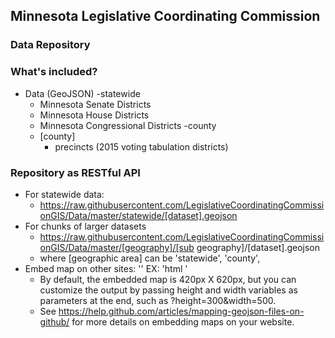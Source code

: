 ## Minnesota Legislative Coordinating Commission
### Data Repository

### What's included?
- Data (GeoJSON)
  -statewide
    - Minnesota Senate Districts
    - Minnesota House Districts
    - Minnesota Congressional Districts
  -county
    - [county]
      - precincts (2015 voting tabulation districts)

### Repository as RESTful API
- For statewide data:
  - https://raw.githubusercontent.com/LegislativeCoordinatingCommissionGIS/Data/master/statewide/[dataset].geojson
- For chunks of larger datasets
  - https://raw.githubusercontent.com/LegislativeCoordinatingCommissionGIS/Data/master/[geography]/[sub geography]/[dataset].geojson
  - where [geographic area] can be 'statewide', 'county', 
- Embed map on other sites:
'<script src="https://embed.github.com/view/geojson/LegislativeCoordinatingCommissionGIS/Data/master/<path_to_file>"></script>'
EX: 'html <script src="https://embed.github.com/view/geojson/LegislativeCoordinatingCommissionGIS/Data/master/statewide/MnHouse-2012.geojson"></script>'
  - By default, the embedded map is 420px X 620px, but you can customize the output by passing height and width variables as parameters at the end, such as ?height=300&width=500.
  - See https://help.github.com/articles/mapping-geojson-files-on-github/ for more details on embedding maps on your website.
